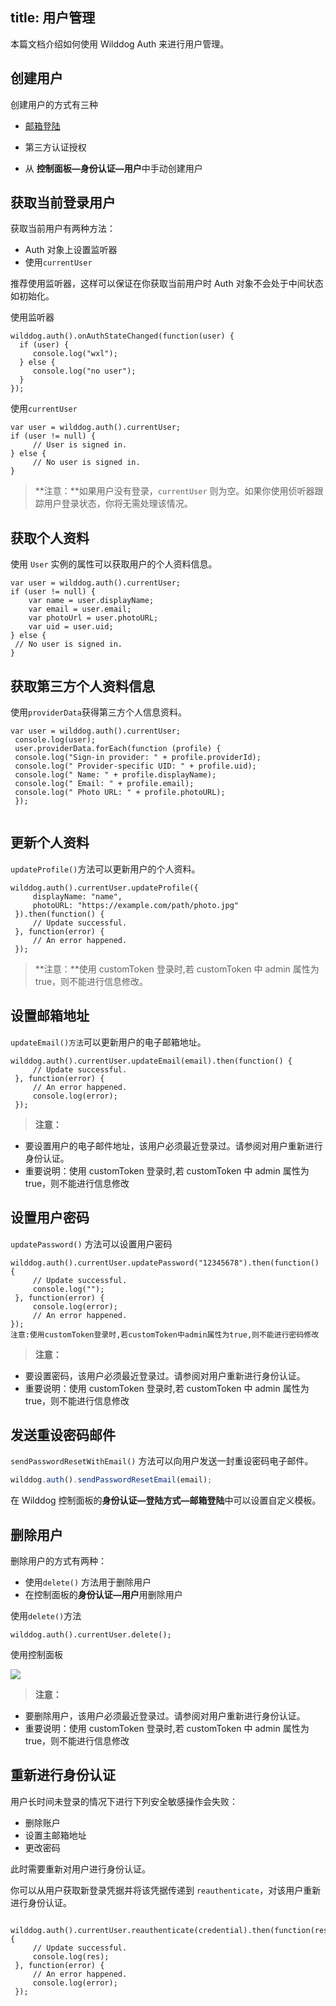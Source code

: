 
title: 用户管理
---

本篇文档介绍如何使用 Wilddog Auth 来进行用户管理。

## 创建用户

创建用户的方式有三种

- [邮箱登陆](/guide/auth/web/password.html)

- 第三方认证授权

- 从 **控制面板—身份认证—用户**中手动创建用户


## 获取当前登录用户

获取当前用户有两种方法：

- Auth 对象上设置监听器
- 使用`currentUser`

推荐使用监听器，这样可以保证在你获取当前用户时 Auth 对象不会处于中间状态如初始化。

使用监听器

```
wilddog.auth().onAuthStateChanged(function(user) {
  if (user) {
     console.log("wxl");
  } else {
     console.log("no user");
  }
});
```

使用`currentUser`


```
var user = wilddog.auth().currentUser;
if (user != null) {
     // User is signed in.
} else {
     // No user is signed in.
}
```

> **注意：**如果用户没有登录，`currentUser` 则为空。如果你使用侦听器跟踪用户登录状态，你将无需处理该情况。

## 获取个人资料

使用 `User` 实例的属性可以获取用户的个人资料信息。


```
var user = wilddog.auth().currentUser;
if (user != null) {
    var name = user.displayName;
    var email = user.email;
    var photoUrl = user.photoURL;
    var uid = user.uid; 
} else {
 // No user is signed in.
}

```
## 获取第三方个人资料信息

使用`providerData`获得第三方个人信息资料。

```
var user = wilddog.auth().currentUser;
 console.log(user);
 user.providerData.forEach(function (profile) {
 console.log("Sign-in provider: " + profile.providerId);
 console.log(" Provider-specific UID: " + profile.uid);
 console.log(" Name: " + profile.displayName);
 console.log(" Email: " + profile.email);
 console.log(" Photo URL: " + profile.photoURL);
 });


```

## 更新个人资料

`updateProfile()`方法可以更新用户的个人资料。

```
wilddog.auth().currentUser.updateProfile({
     displayName: "name",
     photoURL: "https://example.com/path/photo.jpg"
 }).then(function() {
     // Update successful.
 }, function(error) {
     // An error happened.
 });
```
> **注意：**使用 customToken 登录时,若 customToken 中 admin 属性为 true，则不能进行信息修改。

## 设置邮箱地址

 `updateEmail()方法`可以更新用户的电子邮箱地址。

```
wilddog.auth().currentUser.updateEmail(email).then(function() {
     // Update successful.
 }, function(error) {
     // An error happened.
     console.log(error);
 });
```

> **注意：**
- 要设置用户的电子邮件地址，该用户必须最近登录过。请参阅对用户重新进行身份认证。
- 重要说明：使用 customToken 登录时,若 customToken 中 admin 属性为 true，则不能进行信息修改


## 设置用户密码

`updatePassword()` 方法可以设置用户密码

```
wilddog.auth().currentUser.updatePassword("12345678").then(function() {
     // Update successful.
     console.log("");
 }, function(error) {
     console.log(error);
     // An error happened. 
});
注意:使用customToken登录时,若customToken中admin属性为true,则不能进行密码修改
```

> **注意：**
- 要设置密码，该用户必须最近登录过。请参阅对用户重新进行身份认证。
- 重要说明：使用 customToken 登录时,若 customToken 中 admin 属性为 true，则不能进行信息修改


## 发送重设密码邮件

 `sendPasswordResetWithEmail()` 方法可以向用户发送一封重设密码电子邮件。

```javascript
wilddog.auth().sendPasswordResetEmail(email);
```

在 Wilddog 控制面板的**身份认证—登陆方式—邮箱登陆**中可以设置自定义模板。


## 删除用户

删除用户的方式有两种：

- 使用`delete()` 方法用于删除用户
- 在控制面板的**身份认证—用户**用删除用户

使用`delete()`方法

```
wilddog.auth().currentUser.delete();
```
使用控制面板

 ![](/images/deleteuser.jpg)

> **注意：**
- 要删除用户，该用户必须最近登录过。请参阅对用户重新进行身份认证。
- 重要说明：使用 customToken 登录时,若 customToken 中 admin 属性为 true，则不能进行信息修改




## 重新进行身份认证

用户长时间未登录的情况下进行下列安全敏感操作会失败：

- 删除账户
- 设置主邮箱地址
- 更改密码

此时需要重新对用户进行身份认证。

你可以从用户获取新登录凭据并将该凭据传递到 `reauthenticate`，对该用户重新进行身份认证。

```
 wilddog.auth().currentUser.reauthenticate(credential).then(function(res) {
     // Update successful.
     console.log(res);
 }, function(error) {
     // An error happened.
     console.log(error);
 });
```
